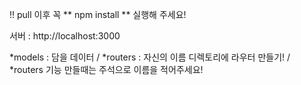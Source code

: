 !! pull 이후 꼭 ** npm install ** 실행해 주세요!

서버 : http://localhost:3000

*models : 담을 데이터 /
*routers : 자신의 이름 디렉토리에 라우터 만들기! /
*routers 기능 만들때는 주석으로 이름을 적어주세요!